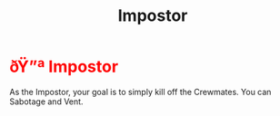 ﻿---
lang: en-US
title: Impostor
prev: Viper
next: Phantom
---
# <font color="red">ðŸ”ª <b>Impostor</b></font> <Badge text="Vanilla" type="tip" vertical="middle"/>

As the Impostor, your goal is to simply kill off the Crewmates. You can Sabotage and Vent.<br>

